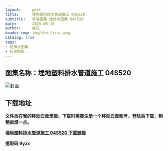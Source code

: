 ```yaml
---
layout:     post
title:      埋地塑料排水管道施工 04S520
subtitle:   标准图集 给排水图集 04S520
date:       2025-06-15
author:     峰兄
header-img: img/the-first.png
catalog: true
tags:
- 给排水图集
- 标准图集
---
```

## 图集名称：埋地塑料排水管道施工 04S520
![封面](https://pic1.imgdb.cn/item/684fbdd358cb8da5c84f5034.jpg)


## 下载地址 ##
**文件放在我的移动云盘里面，下载时需要注册一个移动云盘账号，登陆后下载，稍稍麻烦一点。**  
  
[**埋地塑料排水管道施工 04S520 下载链接**](https://caiyun.139.com/w/i/2nQQSMGwCr48s)


**提取码 9yzx**

